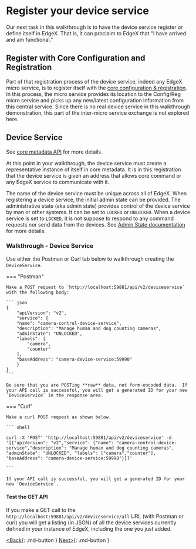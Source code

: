 # Register your device service

Our next task in this walkthrough is to have the device service register or define
itself in EdgeX. That is, it can proclaim to EdgeX that "I have arrived
and am functional."

## Register with Core Configuration and Registration

Part of that registration process of the device service, indeed any
EdgeX micro service, is to register itself with the [core configuration &
registration](../microservices/configuration/ConfigurationAndRegistry.md). In this process, the micro service provides its location
to the Config/Reg micro service and picks up any new/latest
configuration information from this central service. Since there is no
real device service in this walkthrough demonstration, this part of the inter-micro
service exchange is not explored here.

## Device Service

See [core metadata API](https://app.swaggerhub.com/apis-docs/EdgeXFoundry1/core-metadata/2.0.0) for more details.

At this point in your walkthrough, the device service must create a representative instance of itself in core
metadata. It is in this registration that the device service is
given an address that allows core command or any EdgeX service to communicate with it. 

The name of the device service must be unique across all of EdgeX.  When registering a device service, the initial admin state can be provided. The administrative state (aka admin state) provides control of the device service by man or other systems.
It can be set to `LOCKED` or `UNLOCKED`. When a device service is set to
`LOCKED`, it is not suppose to respond to any command requests nor send
data from the devices. See [Admin State documentation](../microservices/device/Ch-DeviceServices.md#admin-state) for more details.

### Walkthrough - Device Service

Use either the Postman or Curl tab below to walkthrough creating the `DeviceService`.

=== "Postman"

    Make a POST request to `http://localhost:59881/api/v2/deviceservice` with the following body:

    ``` json
    {
        "apiVersion": "v2",
        "service": {
        "name": "camera-control-device-service",
        "description": "Manage human and dog counting cameras",
        "adminState": "UNLOCKED",
        "labels": [
            "camera",
            "counter"
        ],
        "baseAddress": "camera-device-service:59990"
        }
    }
    ```

    Be sure that you are POSTing **raw** data, not form-encoded data.  If your API call is successful, you will get a generated ID for your new `DeviceService` in the response area.

=== "Curl"

    Make a curl POST request as shown below.

    ``` shell

    curl -X 'POST' 'http://localhost:59881/api/v2/deviceservice' -d '[{"apiVersion": "v2","service": {"name": "camera-control-device-service","description": "Manage human and dog counting cameras", "adminState": "UNLOCKED", "labels": ["camera","counter"], "baseAddress": "camera-device-service:59990"}}]'

    ```

    If your API call is successful, you will get a generated ID for your new `DeviceService`.

#### Test the GET API
If you make a GET call to the `http://localhost:59881/api/v2/deviceservice/all` URL (with Postman or curl) you will get a listing (in JSON) of all the device services currently defined
in your instance of EdgeX, including the one you just added.

[<Back](Ch-WalkthroughDeviceProfile.md){: .md-button } [Next>](Ch-WalkthroughProvision.md){: .md-button }
